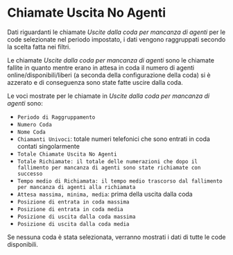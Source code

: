 # Chiamate Uscita No Agenti

Dati riguardanti le chiamate *Uscite dalla coda per mancanza di agenti* 
per le code selezionate nel periodo impostato, i dati vengono raggruppati 
secondo la scelta fatta nei filtri.

Le chiamate *Uscite dalla coda per mancanza di agenti* sono le chiamate 
fallite in quanto mentre erano in attesa in coda il numero di agenti 
online/disponibili/liberi (a seconda della configurazione della 
coda) si è azzerato e di conseguenza sono state fatte uscire dalla coda.

Le voci mostrate per le chiamate in *Uscite dalla coda per mancanza di 
agenti* sono:

- `Periodo di Raggruppamento`
- `Numero Coda`
- `Nome Coda`
- `Chiamanti Univoci`: totale numeri telefonici che sono entrati in coda
contati singolarmente
- `Totale Chiamate Uscita No Agenti`
- `Totale Richiamate: il totale delle numerazioni che dopo il fallimento per mancanza di agenti sono state richiamate con successo`
- `Tempo medio di Richiamata: il tempo medio trascorso dal fallimento per mancanza di agenti alla richiamata`
- `Attesa massima, minima, media`: prima della uscita dalla coda
- `Posizione di entrata in coda massima`
- `Posizione di entrata in coda media`
- `Posizione di uscita dalla coda massima`
- `Posizione di uscita dalla coda media`

Se nessuna coda è stata selezionata, verranno mostrati i dati di tutte
le code disponibili.
